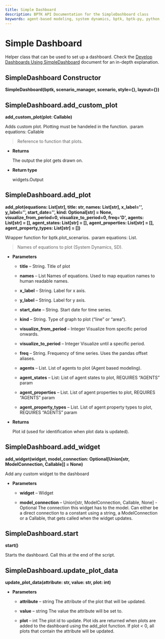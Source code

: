 ```yaml
---
title: Simple Dashboard
description: BPTK API Documentation for the SimpleDashboard class
keywords: agent-based modeling, system dynamics, bptk, bptk-py, python, business prototyping
---
```


# Simple Dashboard

Helper class that can be used to set up a dashboard. Check the [Develop Dashboards Using SimpleDashboard](/tutorials/develop_dashboards_using_simpledashboard/develop_dashboards_using_simpledashboard.ipynb) document for an in-depth explanation.

## SimpleDashboard Constructor

**SimpleDashboard(bptk, scenario_manager, scenario, style={}, layout={})**

## SimpleDashboard.add_custom_plot

**add_custom_plot(plot: Callable)**

Adds custom plot. Plotting must be handeled in the function.
:param equations: Callable

> Reference to function that plots.


* **Returns**

    The output the plot gets drawn on.


* **Return type**

    widgets.Output

## SimpleDashboard.add_plot

**add_plot(equations: List[str], title: str, names: List[str], x_label='', y_label='', start_date='', kind: Optional[str] = None, visualize_from_period=0, visualize_to_period=0, freq='D', agents: List[str] = [], agent_states: List[str] = [], agent_properties: List[str] = [], agent_property_types: List[str] = [])**

Wrapper function for bptk.plot_scenarios.
:param equations: List.

> Names of equations to plot (System Dynamics, SD).


* **Parameters**

    
    * **title** – String.
    Title of plot


    * **names** – List
    Names of equations. Used to map equation names to human readable names.


    * **x_label** – String.
    Label for x axis.


    * **y_label** – String.
    Label for y axis.


    * **start_date** – String.
    Start date for time series.


    * **kind** – String.
    Type of graph to plot (“line” or “area”).


    * **visualize_from_period** – Integer
    Visualize from specific period onwards.


    * **visualize_to_period** – Integer
    Visualize until a specific period.


    * **freq** – String.
    Frequency of time series. Uses the pandas offset aliases.


    * **agents** – List.
    List of agents to plot (Agent based modeling).


    * **agent_states** – List:
    List of agent states to plot, REQUIRES “AGENTS” param


    * **agent_properties** – List.
    List of agent properties to plot, REQUIRES “AGENTS” param


    * **agent_property_types** – List.
    List of agent property types to plot, REQUIRES “AGENTS” param



* **Returns**

    Plot id (used for identification when plot data is updated).

## SimpleDashboard.add_widget

**add_widget(widget, model_connection: Optional[Union[str, ModelConnection, Callable]] = None)**

Add any custom widget to the dashboard

* **Parameters**

    
    * **widget** – Widget


    * **model_connection** – Union[str, ModelConnection, Callable, None] - Optional
    The connection this widget has to the model. Can either be a direct connection to a constant using a string, a ModelConnection or a Callable, that gets called when the widget updates.


## SimpleDashboard.start

**start()**

Starts the dashboard. Call this at the end of the script.


## SimpleDashboard.update_plot_data

**update_plot_data(attribute: str, value: str, plot: int)**

* **Parameters**
    
    * **attribute** – string
    The attribute of the plot that will be updated.

    * **value** – string
    The value the attribute will be set to.

    * **plot** – int
    The plot id to update. Plot ids are returned when plots are added to the dashboard using the add_plot function.
    If plot < 0, all plots that contain the attribute will be updated.

